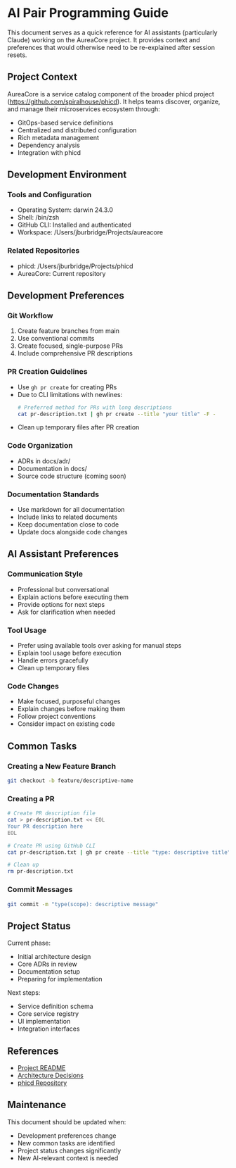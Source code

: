 # AI Pair Programming Guide

This document serves as a quick reference for AI assistants (particularly Claude) working on the AureaCore project. It provides context and preferences that would otherwise need to be re-explained after session resets.

## Project Context

AureaCore is a service catalog component of the broader phicd project (https://github.com/spiralhouse/phicd). It helps teams discover, organize, and manage their microservices ecosystem through:
- GitOps-based service definitions
- Centralized and distributed configuration
- Rich metadata management
- Dependency analysis
- Integration with phicd

## Development Environment

### Tools and Configuration
- Operating System: darwin 24.3.0
- Shell: /bin/zsh
- GitHub CLI: Installed and authenticated
- Workspace: /Users/jburbridge/Projects/aureacore

### Related Repositories
- phicd: /Users/jburbridge/Projects/phicd
- AureaCore: Current repository

## Development Preferences

### Git Workflow
1. Create feature branches from main
2. Use conventional commits
3. Create focused, single-purpose PRs
4. Include comprehensive PR descriptions

### PR Creation Guidelines
- Use `gh pr create` for creating PRs
- Due to CLI limitations with newlines:
  ```bash
  # Preferred method for PRs with long descriptions
  cat pr-description.txt | gh pr create --title "your title" -F -
  ```
- Clean up temporary files after PR creation

### Code Organization
- ADRs in docs/adr/
- Documentation in docs/
- Source code structure (coming soon)

### Documentation Standards
- Use markdown for all documentation
- Include links to related documents
- Keep documentation close to code
- Update docs alongside code changes

## AI Assistant Preferences

### Communication Style
- Professional but conversational
- Explain actions before executing them
- Provide options for next steps
- Ask for clarification when needed

### Tool Usage
- Prefer using available tools over asking for manual steps
- Explain tool usage before execution
- Handle errors gracefully
- Clean up temporary files

### Code Changes
- Make focused, purposeful changes
- Explain changes before making them
- Follow project conventions
- Consider impact on existing code

## Common Tasks

### Creating a New Feature Branch
```bash
git checkout -b feature/descriptive-name
```

### Creating a PR
```bash
# Create PR description file
cat > pr-description.txt << EOL
Your PR description here
EOL

# Create PR using GitHub CLI
cat pr-description.txt | gh pr create --title "type: descriptive title" -F -

# Clean up
rm pr-description.txt
```

### Commit Messages
```bash
git commit -m "type(scope): descriptive message"
```

## Project Status

Current phase:
- Initial architecture design
- Core ADRs in review
- Documentation setup
- Preparing for implementation

Next steps:
- Service definition schema
- Core service registry
- UI implementation
- Integration interfaces

## References

- [Project README](README.md)
- [Architecture Decisions](docs/adr/)
- [phicd Repository](https://github.com/spiralhouse/phicd)

## Maintenance

This document should be updated when:
- Development preferences change
- New common tasks are identified
- Project status changes significantly
- New AI-relevant context is needed 
